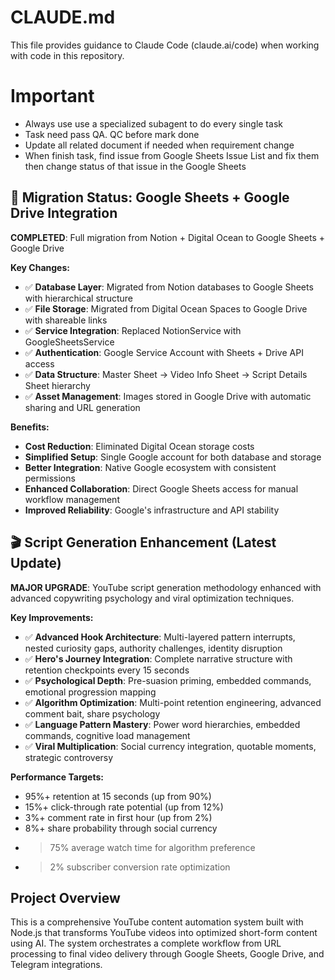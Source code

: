 # CLAUDE.md

This file provides guidance to Claude Code (claude.ai/code) when working with code in this repository.

# Important
- Always use use a specialized subagent to do every single task
- Task need pass QA. QC before mark done
- Update all related document if needed when requirement change 
- When finish task, find issue from Google Sheets Issue List and fix them then change status of that issue in the Google Sheets

## 🔄 Migration Status: Google Sheets + Google Drive Integration

**COMPLETED**: Full migration from Notion + Digital Ocean to Google Sheets + Google Drive

**Key Changes:**
- ✅ **Database Layer**: Migrated from Notion databases to Google Sheets with hierarchical structure
- ✅ **File Storage**: Migrated from Digital Ocean Spaces to Google Drive with shareable links
- ✅ **Service Integration**: Replaced NotionService with GoogleSheetsService
- ✅ **Authentication**: Google Service Account with Sheets + Drive API access
- ✅ **Data Structure**: Master Sheet → Video Info Sheet → Script Details Sheet hierarchy
- ✅ **Asset Management**: Images stored in Google Drive with automatic sharing and URL generation

**Benefits:**
- **Cost Reduction**: Eliminated Digital Ocean storage costs
- **Simplified Setup**: Single Google account for both database and storage
- **Better Integration**: Native Google ecosystem with consistent permissions
- **Enhanced Collaboration**: Direct Google Sheets access for manual workflow management
- **Improved Reliability**: Google's infrastructure and API stability

## 🎬 Script Generation Enhancement (Latest Update)

**MAJOR UPGRADE**: YouTube script generation methodology enhanced with advanced copywriting psychology and viral optimization techniques.

**Key Improvements:**
- ✅ **Advanced Hook Architecture**: Multi-layered pattern interrupts, nested curiosity gaps, authority challenges, identity disruption
- ✅ **Hero's Journey Integration**: Complete narrative structure with retention checkpoints every 15 seconds
- ✅ **Psychological Depth**: Pre-suasion priming, embedded commands, emotional progression mapping
- ✅ **Algorithm Optimization**: Multi-point retention engineering, advanced comment bait, share psychology
- ✅ **Language Pattern Mastery**: Power word hierarchies, embedded commands, cognitive load management
- ✅ **Viral Multiplication**: Social currency integration, quotable moments, strategic controversy

**Performance Targets:**
- 95%+ retention at 15 seconds (up from 90%)
- 15%+ click-through rate potential (up from 12%)
- 3%+ comment rate in first hour (up from 2%)
- 8%+ share probability through social currency
- >75% average watch time for algorithm preference
- >2% subscriber conversion rate optimization


## Project Overview

This is a comprehensive YouTube content automation system built with Node.js that transforms YouTube videos into optimized short-form content using AI. The system orchestrates a complete workflow from URL processing to final video delivery through Google Sheets, Google Drive, and Telegram integrations.
